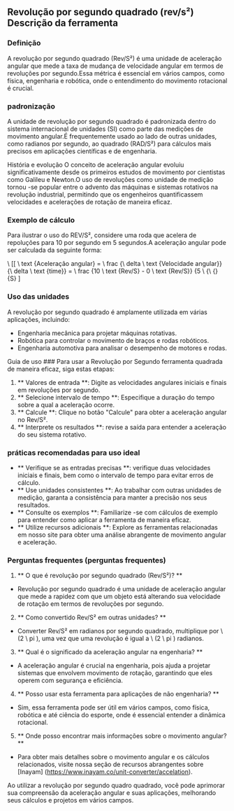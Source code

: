 ## Revolução por segundo quadrado (rev/s²) Descrição da ferramenta

### Definição
A revolução por segundo quadrado (Rev/S²) é uma unidade de aceleração angular que mede a taxa de mudança de velocidade angular em termos de revoluções por segundo.Essa métrica é essencial em vários campos, como física, engenharia e robótica, onde o entendimento do movimento rotacional é crucial.

### padronização
A unidade de revolução por segundo quadrado é padronizada dentro do sistema internacional de unidades (SI) como parte das medições de movimento angular.É frequentemente usado ao lado de outras unidades, como radianos por segundo, ao quadrado (RAD/S²) para cálculos mais precisos em aplicações científicas e de engenharia.

História e evolução
O conceito de aceleração angular evoluiu significativamente desde os primeiros estudos de movimento por cientistas como Galileu e Newton.O uso de revoluções como unidade de medição tornou -se popular entre o advento das máquinas e sistemas rotativos na revolução industrial, permitindo que os engenheiros quantificassem velocidades e acelerações de rotação de maneira eficaz.

### Exemplo de cálculo
Para ilustrar o uso do REV/S², considere uma roda que acelera de repoluções para 10 por segundo em 5 segundos.A aceleração angular pode ser calculada da seguinte forma:

\ [[
\ text {Aceleração angular} = \ frac {\ delta \ text {Velocidade angular}} {\ delta \ text {time}} = \ frac {10 \ text {Rev/S} - 0 \ text {Rev/S}} {5 \ {\ {} {S}
\]

### Uso das unidades
A revolução por segundo quadrado é amplamente utilizada em várias aplicações, incluindo:
- Engenharia mecânica para projetar máquinas rotativas.
- Robótica para controlar o movimento de braços e rodas robóticos.
- Engenharia automotiva para analisar o desempenho de motores e rodas.

Guia de uso ###
Para usar a Revolução por Segundo ferramenta quadrada de maneira eficaz, siga estas etapas:
1. ** Valores de entrada **: Digite as velocidades angulares iniciais e finais em revoluções por segundo.
2. ** Selecione intervalo de tempo **: Especifique a duração do tempo sobre a qual a aceleração ocorre.
3. ** Calcule **: Clique no botão "Calcule" para obter a aceleração angular no Rev/S².
4. ** Interprete os resultados **: revise a saída para entender a aceleração do seu sistema rotativo.

### práticas recomendadas para uso ideal
- ** Verifique se as entradas precisas **: verifique duas velocidades iniciais e finais, bem como o intervalo de tempo para evitar erros de cálculo.
- ** Use unidades consistentes **: Ao trabalhar com outras unidades de medição, garanta a consistência para manter a precisão nos seus resultados.
- ** Consulte os exemplos **: Familiarize -se com cálculos de exemplo para entender como aplicar a ferramenta de maneira eficaz.
- ** Utilize recursos adicionais **: Explore as ferramentas relacionadas em nosso site para obter uma análise abrangente de movimento angular e aceleração.

### Perguntas frequentes (perguntas frequentes)

1. ** O que é revolução por segundo quadrado (Rev/S²)? **
- Revolução por segundo quadrado é uma unidade de aceleração angular que mede a rapidez com que um objeto está alterando sua velocidade de rotação em termos de revoluções por segundo.

2. ** Como convertido Rev/S² em outras unidades? **
- Converter Rev/S² em radianos por segundo quadrado, multiplique por \ (2 \ pi \), uma vez que uma revolução é igual a \ (2 \ pi \) radianos.

3. ** Qual é o significado da aceleração angular na engenharia? **
- A aceleração angular é crucial na engenharia, pois ajuda a projetar sistemas que envolvem movimento de rotação, garantindo que eles operem com segurança e eficiência.

4. ** Posso usar esta ferramenta para aplicações de não engenharia? **
- Sim, essa ferramenta pode ser útil em vários campos, como física, robótica e até ciência do esporte, onde é essencial entender a dinâmica rotacional.

5. ** Onde posso encontrar mais informações sobre o movimento angular? **
- Para obter mais detalhes sobre o movimento angular e os cálculos relacionados, visite nossa seção de recursos abrangentes sobre [Inayam] (https://www.inayam.co/unit-converter/accelation).

Ao utilizar a revolução por segundo quadro quadrado, você pode aprimorar sua compreensão da aceleração angular e suas aplicações, melhorando seus cálculos e projetos em vários campos.